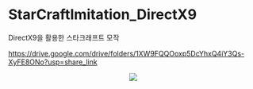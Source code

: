 # StarCraftImitation_DirectX9
DirectX9을 활용한 스타크래프트 모작

https://drive.google.com/drive/folders/1XW9FQQOoxp5DcYhxQ4iY3Qs-XyFE8ONo?usp=share_link

<p align="center">
  <img src="https://github.com/jyh94615/StarCraftImitation_DirectX9/assets/130338608/d17bcd8b-4968-46ef-88de-b364d8be000e">
</p>

